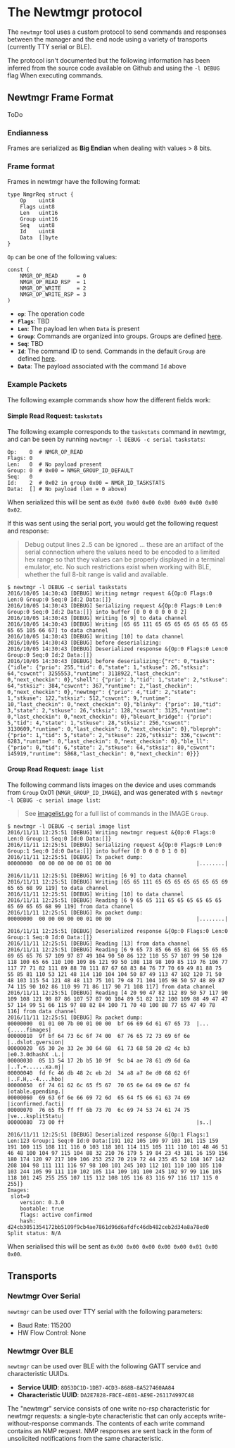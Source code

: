 # The Newtmgr protocol

The `newtmgr` tool uses a custom protocol to send commands and responses
between the manager and the end node using a variety of transports (currently
TTY serial or BLE).

The protocol isn't documented but the following information has been inferred
from the source code available on Github and using the `-l DEBUG` flag When
executing commands.

## Newtmgr Frame Format

ToDo

### Endianness

Frames are serialized as **Big Endian** when dealing with values > 8 bits.

### Frame format

Frames in newtmgr have the following format:

```
type NmgrReq struct {
	Op    uint8
	Flags uint8
	Len   uint16
	Group uint16
	Seq   uint8
	Id    uint8
	Data  []byte
}
```

`Op` can be one of the following values:

```
const (
	NMGR_OP_READ      = 0
	NMGR_OP_READ_RSP  = 1
	NMGR_OP_WRITE     = 2
	NMGR_OP_WRITE_RSP = 3
)
```

- **`op`**: The operation code
- **`Flags`**: TBD
- **`Len`**:  The payload len when `Data` is present
- **`Group`**: Commands are organized into groups. Groups are defined
  [here](https://github.com/apache/incubator-mynewt-newt/blob/master/newtmgr/protocol/defs.go).
- **`Seq`**: TBD
- **`Id`**: The command ID to send. Commands in the default `Group` are defined
  [here](https://github.com/apache/incubator-mynewt-newt/blob/master/newtmgr/protocol/defs.go).
- **`Data`**: The payload associated with the command `Id` above

### Example Packets

The following example commands show how the different fields work:

#### Simple Read Request: `taskstats`

The following example corresponds to the `taskstats` command in newtmgr, and
can be seen by running `newtmgr -l DEBUG -c serial taskstats`:

```
Op:    0  # NMGR_OP_READ
Flags: 0
Len:   0  # No payload present
Group: 0  # 0x00 = NMGR_GROUP_ID_DEFAULT
Seq:   0
Id:    2  # 0x02 in group 0x00 = NMGR_ID_TASKSTATS
Data:  [] # No payload (len = 0 above)
```

When serialized this will be sent as `0x00 0x00 0x00 0x00 0x00 0x00 0x00 0x02`.

If this was sent using the serial port, you would get the following request and response:

> Debug output lines 2..5 can be ignored ... these are an artifact of the serial connection where the values need to be encoded to a limited hex range so that they values can be properly displayed in a terminal emulator, etc. No such restrictions exist when working with BLE, whether the full 8-bit range is valid and available.

```
$ newtmgr -l DEBUG -c serial taskstats
2016/10/05 14:30:43 [DEBUG] Writing netmgr request &{Op:0 Flags:0 Len:0 Group:0 Seq:0 Id:2 Data:[]}
2016/10/05 14:30:43 [DEBUG] Serializing request &{Op:0 Flags:0 Len:0 Group:0 Seq:0 Id:2 Data:[]} into buffer [0 0 0 0 0 0 0 2]
2016/10/05 14:30:43 [DEBUG] Writing [6 9] to data channel
2016/10/05 14:30:43 [DEBUG] Writing [65 65 111 65 65 65 65 65 65 65 65 65 65 105 66 67] to data channel
2016/10/05 14:30:43 [DEBUG] Writing [10] to data channel
2016/10/05 14:30:43 [DEBUG] before deserializing:
2016/10/05 14:30:43 [DEBUG] Deserialized response &{Op:0 Flags:0 Len:0 Group:0 Seq:0 Id:2 Data:[]}
2016/10/05 14:30:43 [DEBUG] before deserializing:{"rc": 0,"tasks": {"idle": {"prio": 255,"tid": 0,"state": 1,"stkuse": 26,"stksiz": 64,"cswcnt": 3255553,"runtime": 3118922,"last_checkin": 0,"next_checkin": 0},"shell": {"prio": 3,"tid": 1,"state": 2,"stkuse": 64,"stksiz": 384,"cswcnt": 367,"runtime": 2,"last_checkin": 0,"next_checkin": 0},"newtmgr": {"prio": 4,"tid": 2,"state": 1,"stkuse": 122,"stksiz": 512,"cswcnt": 9,"runtime": 10,"last_checkin": 0,"next_checkin": 0},"blinky": {"prio": 10,"tid": 3,"state": 2,"stkuse": 26,"stksiz": 128,"cswcnt": 3125,"runtime": 0,"last_checkin": 0,"next_checkin": 0},"bleuart_bridge": {"prio": 5,"tid": 4,"state": 1,"stkuse": 28,"stksiz": 256,"cswcnt": 3130609,"runtime": 0,"last_checkin": 0,"next_checkin": 0},"bleprph": {"prio": 1,"tid": 5,"state": 2,"stkuse": 226,"stksiz": 336,"cswcnt": 6283,"runtime": 0,"last_checkin": 0,"next_checkin": 0},"ble_ll": {"prio": 0,"tid": 6,"state": 2,"stkuse": 64,"stksiz": 80,"cswcnt": 145919,"runtime": 5868,"last_checkin": 0,"next_checkin": 0}}}
```

#### Group Read Request: `image list`

The following command lists images on the device and uses commands from `Group`
0x01 (`NMGR_GROUP_ID_IMAGE`), and was generated with `$ newtmgr -l DEBUG -c serial image list`:

> See [imagelist.go](https://github.com/apache/incubator-mynewt-newt/blob/master/newtmgr/protocol/imagelist.go)
for a full list of commands in the IMAGE `Group`.

```
$ newtmgr -l DEBUG -c serial image list
2016/11/11 12:25:51 [DEBUG] Writing newtmgr request &{Op:0 Flags:0 Len:0 Group:1 Seq:0 Id:0 Data:[]}
2016/11/11 12:25:51 [DEBUG] Serializing request &{Op:0 Flags:0 Len:0 Group:1 Seq:0 Id:0 Data:[]} into buffer [0 0 0 0 0 1 0 0]
2016/11/11 12:25:51 [DEBUG] Tx packet dump:
00000000  00 00 00 00 00 01 00 00                           |........|

2016/11/11 12:25:51 [DEBUG] Writing [6 9] to data channel
2016/11/11 12:25:51 [DEBUG] Writing [65 65 111 65 65 65 65 65 65 65 69 65 65 68 99 119] to data channel
2016/11/11 12:25:51 [DEBUG] Writing [10] to data channel
2016/11/11 12:25:51 [DEBUG] Reading [6 9 65 65 111 65 65 65 65 65 65 65 69 65 65 68 99 119] from data channel
2016/11/11 12:25:51 [DEBUG] Rx packet dump:
00000000  00 00 00 00 00 01 00 00                           |........|

2016/11/11 12:25:51 [DEBUG] Deserialized response &{Op:0 Flags:0 Len:0 Group:1 Seq:0 Id:0 Data:[]}
2016/11/11 12:25:51 [DEBUG] Reading [13] from data channel
2016/11/11 12:25:51 [DEBUG] Reading [6 9 65 73 85 66 65 81 66 55 65 65 69 65 65 76 57 109 97 87 49 104 90 50 86 122 110 55 57 107 99 50 120 118 100 65 66 110 100 109 86 121 99 50 108 118 98 109 85 119 76 106 77 117 77 71 82 111 89 88 78 111 87 67 68 83 84 76 77 70 69 49 81 88 75 55 85 81 110 53 121 48 114 110 104 104 50 87 49 113 47 102 120 71 50 48 103 115 54 121 48 48 113 75 101 79 48 71 104 105 98 50 57 48 89 87 74 115 90 102 86 110 99 71 86 117 90 71 108 117] from data channel
2016/11/11 12:25:51 [DEBUG] Reading [4 20 90 47 82 112 89 50 57 117 90 109 108 121 98 87 86 107 57 87 90 104 89 51 82 112 100 109 88 49 47 47 57 114 99 51 66 115 97 88 82 84 100 71 70 48 100 88 77 65 47 49 78 116] from data channel
2016/11/11 12:25:51 [DEBUG] Rx packet dump:
00000000  01 01 00 7b 00 01 00 00  bf 66 69 6d 61 67 65 73  |...{.....fimages|
00000010  9f bf 64 73 6c 6f 74 00  67 76 65 72 73 69 6f 6e  |..dslot.gversion|
00000020  65 30 2e 33 2e 30 64 68  61 73 68 58 20 d2 4c b3  |e0.3.0dhashX .L.|
00000030  05 13 54 17 2b b5 10 9f  9c b4 ae 78 61 d9 6d 6a  |..T.+......xa.mj|
00000040  fd fc 46 db 48 2c eb 2d  34 a8 a7 8e d0 68 62 6f  |..F.H,.-4....hbo|
00000050  6f 74 61 62 6c 65 f5 67  70 65 6e 64 69 6e 67 f4  |otable.gpending.|
00000060  69 63 6f 6e 66 69 72 6d  65 64 f5 66 61 63 74 69  |iconfirmed.facti|
00000070  76 65 f5 ff ff 6b 73 70  6c 69 74 53 74 61 74 75  |ve...ksplitStatu|
00000080  73 00 ff                                          |s..|

2016/11/11 12:25:51 [DEBUG] Deserialized response &{Op:1 Flags:1 Len:123 Group:1 Seq:0 Id:0 Data:[191 102 105 109 97 103 101 115 159 191 100 115 108 111 116 0 103 118 101 114 115 105 111 110 101 48 46 51 46 48 100 104 97 115 104 88 32 210 76 179 5 19 84 23 43 181 16 159 156 180 174 120 97 217 109 106 253 252 70 219 72 44 235 45 52 168 167 142 208 104 98 111 111 116 97 98 108 101 245 103 112 101 110 100 105 110 103 244 105 99 111 110 102 105 114 109 101 100 245 102 97 99 116 105 118 101 245 255 255 107 115 112 108 105 116 83 116 97 116 117 115 0 255]}
Images:
 slot=0
    version: 0.3.0
    bootable: true
    flags: active confirmed
    hash: d24cb3051354172bb5109f9cb4ae7861d96d6afdfc46db482ceb2d34a8a78ed0
Split status: N/A
```

When serialised this will be sent as `0x00 0x00 0x00 0x00 0x00 0x01 0x00 0x00`.

## Transports

### Newtmgr Over Serial

`newtmgr` can be used over TTY serial with the following parameters:

- Baud Rate: 115200
- HW Flow Control: None

### Newtmgr Over BLE

`newtmgr` can be used over BLE with the following GATT service and
characteristic UUIDs.

- **Service UUID**: `8D53DC1D-1DB7-4CD3-868B-8A527460AA84`
- **Characteristic UUID**: `DA2E7828-FBCE-4E01-AE9E-261174997C48`

The  "newtmgr" service consists of one write no-rsp characteristic
for newtmgr requests: a single-byte characteristic that can only
accepts write-without-response commands.  The contents of each write
command contains an NMP request.  NMP responses are sent back in the
form of unsolicited notifications from the same characteristic.
